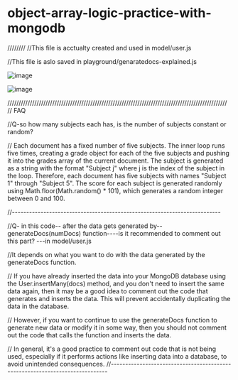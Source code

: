 # object-array-logic-practice-with-mongodb

////////
//This file is acctualty created and used in model/user.js

//This file is aslo saved in playground/genaratedocs-explained.js

![image](https://user-images.githubusercontent.com/118996650/232236861-c85d8905-ed89-47fa-8ee4-1c59ae05bf63.png)

![image](https://user-images.githubusercontent.com/118996650/232237117-f3b5e568-33c7-4af9-91f8-55fe263c1e64.png)

//////////////////////////////////////////////////////////////////////////////////////////////////
// FAQ

//Q-so how many subjects each has, is the number of subjects constant or random?

// Each document has a fixed number of five subjects. The inner loop runs five times, creating a grade object for each of the five subjects and pushing it into the grades array of the current document. The subject is generated as a string with the format "Subject j" where j is the index of the subject in the loop. Therefore, each document has five subjects with names "Subject 1" through "Subject 5". The score for each subject is generated randomly using Math.floor(Math.random() \* 101), which generates a random integer between 0 and 100.

//-------------------------------------------------------------------------

//Q- in this code-- after the data gets generated by--generateDocs(numDocs) function----is it recommended to comment out this part? ---in model/user.js

//It depends on what you want to do with the data generated by the generateDocs function.

// If you have already inserted the data into your MongoDB database using the User.insertMany(docs) method, and you don't need to insert the same data again, then it may be a good idea to comment out the code that generates and inserts the data. This will prevent accidentally duplicating the data in the database.

// However, if you want to continue to use the generateDocs function to generate new data or modify it in some way, then you should not comment out the code that calls the function and inserts the data.

// In general, it's a good practice to comment out code that is not being used, especially if it performs actions like inserting data into a database, to avoid unintended consequences.
//-----------------------------------------------------------------------------
